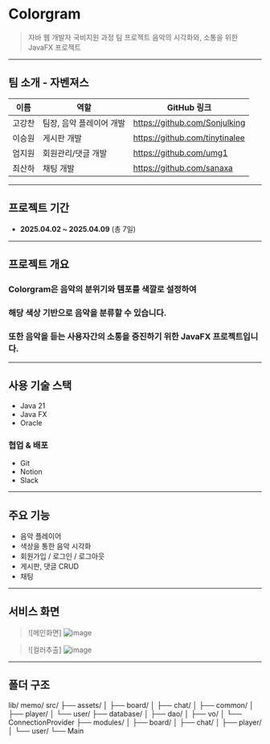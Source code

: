 # Colorgram
> 자바 웹 개발자 국비지원 과정 팀 프로젝트
> 음악의 시각화와, 소통을 위한 JavaFX 프로젝트
---
## 팀 소개 - 자벤져스
|  이름  |          역할            |          GitHub 링크           |
|--------|--------------------------|--------------------------------|
| 고강찬 | 팀장, 음악 플레이어 개발 | https://github.com/Sonjulking  |
| 이승원 |       게시판 개발        | https://github.com/tinytinalee |
| 엄지원 |    회원관리/댓글 개발    | https://github.com/umg1        |
| 최산하 |        채팅 개발         | https://github.com/sanaxa      |
---
## 프로젝트 기간
- **2025.04.02  ~ 2025.04.09** (총 7일)
---
## 프로젝트 개요
### **Colorgram**은 음악의 분위기와 템포를 색깔로 설정하여
### 해당 색상 기반으로 음악을 분류할 수 있습니다.
### 또한 음악을 듣는 사용자간의 소통을 증진하기 위한 JavaFX 프로젝트입니다.


---
## 사용 기술 스택
- Java 21
- Java FX
- Oracle
### 협업 & 배포
- Git
- Notion
- Slack
---
## 주요 기능
-  음악 플레이어
-  색상을 통한 음악 시각화
-  회원가입 / 로그인 / 로그아웃
-  게시판, 댓글 CRUD
-  채팅
---
## 서비스 화면

> ![메인화면]
> ![image](https://github.com/user-attachments/assets/f6eb09b2-f0f0-4385-8dd2-5ca6f1ccfcb5)


> ![컬러추출]
> ![image](https://github.com/user-attachments/assets/9e384483-9c90-4a61-b676-53c8656999d3)

---
## 폴더 구조
lib/
memo/
src/
├── assets/
│   ├── board/
│   ├── chat/
│   ├── common/
│   ├── player/
│   └── user/
├── database/
│   ├── dao/
│   ├── vo/
│   └── ConnectionProvider
├── modules/
│   ├── board/
│   ├── chat/
│   ├── player/
│   └── user/
└── Main






